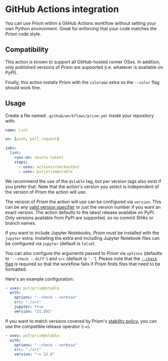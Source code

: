 # GitHub Actions integration

You can use _Prism_ within a GitHub Actions workflow without setting your own Python
environment. Great for enforcing that your code matches the _Prism_ code style.

## Compatibility

This action is known to support all GitHub-hosted runner OSes. In addition, only
published versions of _Prism_ are supported (i.e. whatever is available on PyPI).

Finally, this action installs _Prism_ with the `colorama` extra so the `--color` flag
should work fine.

## Usage

Create a file named `.github/workflows/prism.yml` inside your repository with:

```yaml
name: Lint

on: [push, pull_request]

jobs:
  lint:
    runs-on: ubuntu-latest
    steps:
      - uses: actions/checkout@v2
      - uses: psf/prism@stable
```

We recommend the use of the `@stable` tag, but per version tags also exist if you prefer
that. Note that the action's version you select is independent of the version of _Prism_
the action will use.

The version of _Prism_ the action will use can be configured via `version`. This can be
any
[valid version specifier](https://packaging.python.org/en/latest/glossary/#term-Version-Specifier)
or just the version number if you want an exact version. The action defaults to the
latest release available on PyPI. Only versions available from PyPI are supported, so no
commit SHAs or branch names.

If you want to include Jupyter Notebooks, _Prism_ must be installed with the `jupyter`
extra. Installing the extra and including Jupyter Notebook files can be configured via
`jupyter` (default is `false`).

You can also configure the arguments passed to _Prism_ via `options` (defaults to
`'--check --diff'`) and `src` (default is `'.'`). Please note that the
[`--check` flag](labels/exit-code) is required so that the workflow fails if _Prism_
finds files that need to be formatted.

Here's an example configuration:

```yaml
- uses: psf/prism@stable
  with:
    options: "--check --verbose"
    src: "./src"
    jupyter: true
    version: "21.5b1"
```

If you want to match versions covered by Prism's
[stability policy](labels/stability-policy), you can use the compatible release operator
(`~=`):

```yaml
- uses: psf/prism@stable
  with:
    options: "--check --verbose"
    src: "./src"
    version: "~= 22.0"
```
